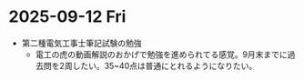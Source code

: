 # 2025-09-12 Fri
- 第二種電気工事士筆記試験の勉強
  - 電工の虎の動画解説のおかげで勉強を進められてる感覚。9月末までに過去問を2周したい。35~40点は普通にとれるようになりたい。
